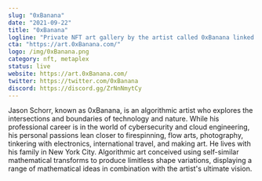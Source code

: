 ```yaml
---
slug: "0xBanana"
date: "2021-09-22"
title: "0xBanana"
logline: "Private NFT art gallery by the artist called 0xBanana linked to Holaplex marketplace."
cta: "https://art.0xBanana.com/"
logo: /img/0xBanana.png
category: nft, metaplex
status: live
website: https://art.0xBanana.com/
twitter: https://twitter.com/0xBanana
discord: https://discord.gg/ZrNnNmytCy
---
```


Jason Schorr, known as 0xBanana, is an algorithmic artist who explores the intersections and boundaries of technology and nature. While his professional career is in the world of cybersecurity and cloud engineering, his personal passions lean closer to firespinning, flow arts, photography, tinkering with electronics, international travel, and making art. He lives with his family in New York City.
Algorithmic art conceived using self-similar mathematical transforms to produce limitless shape variations, displaying a range of mathematical ideas in combination with the artist's ultimate vision.
